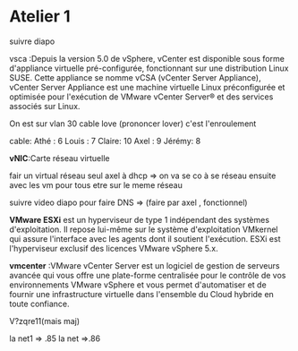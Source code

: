 # Atelier 1

suivre diapo 

vsca :Depuis la version 5.0 de vSphere, vCenter est disponible sous forme d'appliance virtuelle pré-configurée, fonctionnant sur une distribution Linux SUSE. Cette appliance se nomme vCSA (vCenter Server Appliance), vCenter Server Appliance est une machine virtuelle Linux préconfigurée et optimisée pour l'exécution de VMware vCenter Server® et des services associés sur Linux.


On est sur vlan 30
cable love (prononcer lover) c'est l'enroulement

cable:
Athé : 6 
Louis : 7
Claire: 10
Axel : 9
Jérémy: 8

**vNIC**:Carte réseau virtuelle 

fair un virtual réseau seul axel à dhcp => on va se co à se réseau ensuite avec les vm pour tous etre sur le meme réseau

suivre video diapo pour faire DNS => (faire par axel , fonctionnel)

**VMware ESXi** est un hyperviseur de type 1 indépendant des systèmes d'exploitation. Il repose lui-même sur le système d'exploitation VMkernel qui assure l'interface avec les agents dont il soutient l'exécution. ESXi est l'hyperviseur exclusif des licences VMware vSphere 5.x.


**vmcenter** :VMware vCenter Server est un logiciel de gestion de serveurs avancée qui vous offre une plate-forme centralisée pour le contrôle de vos environnements VMware vSphere et vous permet d'automatiser et de fournir une infrastructure virtuelle dans l'ensemble du Cloud hybride en toute confiance.

V?zqre11(mais maj)

la net1 => .85
la net =>.86
